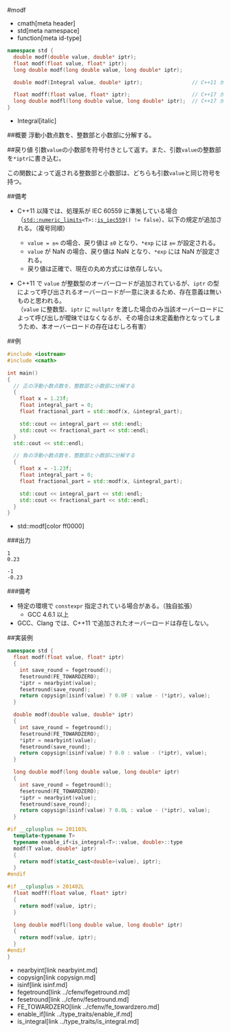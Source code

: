 #modf
* cmath[meta header]
* std[meta namespace]
* function[meta id-type]

```cpp
namespace std {
  double modf(double value, double* iptr);
  float modf(float value, float* iptr);
  long double modf(long double value, long double* iptr);

  double modf(Integral value, double* iptr);                // C++11 から

  float modff(float value, float* iptr);                    // C++17 から
  long double modfl(long double value, long double* iptr);  // C++17 から
}
```
* Integral[italic]

##概要
浮動小数点数を、整数部と小数部に分解する。


##戻り値
引数`value`の小数部を符号付きとして返す。また、引数`value`の整数部を`*iptr`に書き込む。

この関数によって返される整数部と小数部は、どちらも引数`value`と同じ符号を持つ。


##備考
- C++11 以降では、処理系が IEC 60559 に準拠している場合（[`std::numeric_limits`](../limits/numeric_limits.md)`<T>::`[`is_iec559`](../limits/numeric_limits/is_iec559.md)`() != false`）、以下の規定が追加される。（複号同順）
	- `value = ±∞` の場合、戻り値は `±0` となり、`*exp` には `±∞` が設定される。
	- `value` が NaN の場合、戻り値は NaN となり、`*exp` には NaN が設定される。
	- 戻り値は正確で、現在の丸め方式には依存しない。

- C++11 で `value` が整数型のオーバーロードが追加されているが、`iptr` の型によって呼び出されるオーバーロードが一意に決まるため、存在意義は無いものと思われる。  
    （`value` に整数型、`iptr` に `nullptr` を渡した場合のみ当該オーバーロードによって呼び出しが曖昧ではなくなるが、その場合は未定義動作となってしまうため、本オーバーロードの存在はむしろ有害）


##例
```cpp
#include <iostream>
#include <cmath>

int main()
{
  // 正の浮動小数点数を、整数部と小数部に分解する
  {
    float x = 1.23f;
    float integral_part = 0;
    float fractional_part = std::modf(x, &integral_part);

    std::cout << integral_part << std::endl;
    std::cout << fractional_part << std::endl;
  }
  std::cout << std::endl;

  // 負の浮動小数点数を、整数部と小数部に分解する
  {
    float x = -1.23f;
    float integral_part = 0;
    float fractional_part = std::modf(x, &integral_part);

    std::cout << integral_part << std::endl;
    std::cout << fractional_part << std::endl;
  }
}
```
* std::modf[color ff0000]

###出力
```
1
0.23

-1
-0.23
```

###備考
- 特定の環境で `constexpr` 指定されている場合がある。（独自拡張）
	- GCC 4.6.1 以上
- GCC、Clang では、C++11 で追加されたオーバーロードは存在しない。


##実装例
```cpp
namespace std {
  float modf(float value, float* iptr)
  {
    int save_round = fegetround();
    fesetround(FE_TOWARDZERO);
    *iptr = nearbyint(value);
    fesetround(save_round);
    return copysign(isinf(value) ? 0.0F : value - (*iptr), value);
  }

  double modf(double value, double* iptr)
  {
    int save_round = fegetround();
    fesetround(FE_TOWARDZERO);
    *iptr = nearbyint(value);
    fesetround(save_round);
    return copysign(isinf(value) ? 0.0 : value - (*iptr), value);
  }

  long double modf(long double value, long double* iptr)
  {
    int save_round = fegetround();
    fesetround(FE_TOWARDZERO);
    *iptr = nearbyint(value);
    fesetround(save_round);
    return copysign(isinf(value) ? 0.0L : value - (*iptr), value);
  }

#if __cplusplus >= 201103L
  template<typename T>
  typename enable_if<is_integral<T>::value, double>::type
  modf(T value, double* iptr)
  {
    return modf(static_cast<double>(value), iptr);
  }
#endif

#if __cplusplus > 201402L
  float modff(float value, float* iptr)
  {
    return modf(value, iptr);
  }

  long double modfl(long double value, long double* iptr)
  {
    return modf(value, iptr);
  }
#endif
}
```
* nearbyint[link nearbyint.md]
* copysign[link copysign.md]
* isinf[link isinf.md]
* fegetround[link ../cfenv/fegetround.md]
* fesetround[link ../cfenv/fesetround.md]
* FE_TOWARDZERO[link ../cfenv/fe_towardzero.md]
* enable_if[link ../type_traits/enable_if.md]
* is_integral[link ../type_traits/is_integral.md]
